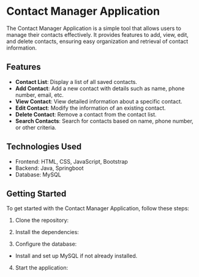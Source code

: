 
# Contact Manager Application

The Contact Manager Application is a simple tool that allows users to manage their contacts effectively. It provides features to add, view, edit, and delete contacts, ensuring easy organization and retrieval of contact information.

## Features

- **Contact List**: Display a list of all saved contacts.
- **Add Contact**: Add a new contact with details such as name, phone number, email, etc.
- **View Contact**: View detailed information about a specific contact.
- **Edit Contact**: Modify the information of an existing contact.
- **Delete Contact**: Remove a contact from the contact list.
- **Search Contacts**: Search for contacts based on name, phone number, or other criteria.

## Technologies Used

- Frontend: HTML, CSS, JavaScript, Bootstrap
- Backend: Java, Springboot
- Database: MySQL

## Getting Started

To get started with the Contact Manager Application, follow these steps:

1. Clone the repository:

2. Install the dependencies:

3. Configure the database:
- Install and set up MySQL if not already installed.

4. Start the application:

